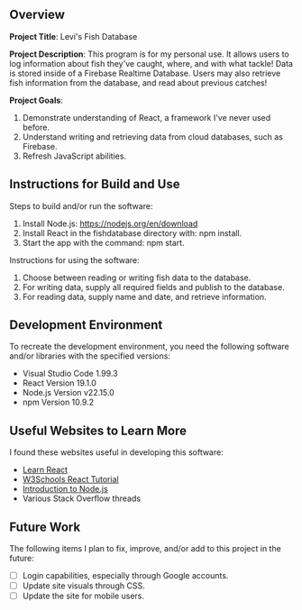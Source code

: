 ## Overview

**Project Title**: Levi's Fish Database

**Project Description**: This program is for my personal use. It allows users to log information about fish they've caught, where, and with what tackle! Data is stored inside of a Firebase Realtime Database. Users may also retrieve fish information from the database, and read about previous catches!

**Project Goals**:
1. Demonstrate understanding of React, a framework I've never used before.
2. Understand writing and retrieving data from cloud databases, such as Firebase.
3. Refresh JavaScript abilities.

## Instructions for Build and Use

Steps to build and/or run the software:

1. Install Node.js: https://nodejs.org/en/download
2. Install React in the fishdatabase directory with: npm install.
3. Start the app with the command: npm start.

Instructions for using the software:

1. Choose between reading or writing fish data to the database.
2. For writing data, supply all required fields and publish to the database.
3. For reading data, supply name and date, and retrieve information.

## Development Environment 

To recreate the development environment, you need the following software and/or libraries with the specified versions:

* Visual Studio Code 1.99.3
* React Version 19.1.0
* Node.js Version v22.15.0
* npm Version 10.9.2

## Useful Websites to Learn More

I found these websites useful in developing this software:

* [Learn React](https://react.dev/learn)
* [W3Schools React Tutorial](https://www.w3schools.com/REACT/DEFAULT.ASP)
* [Introduction to Node.js](https://nodejs.org/en/learn/getting-started/introduction-to-nodejs)
* Various Stack Overflow threads

## Future Work

The following items I plan to fix, improve, and/or add to this project in the future:

* [ ] Login capabilities, especially through Google accounts.
* [ ] Update site visuals through CSS.
* [ ] Update the site for mobile users.